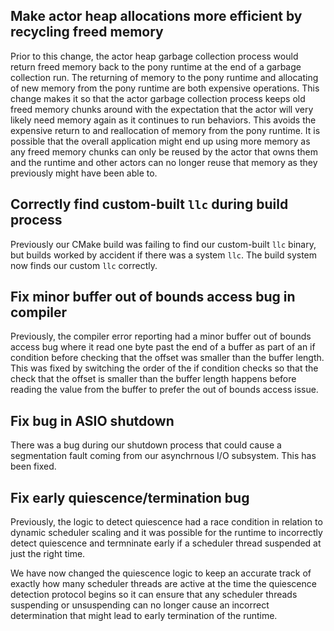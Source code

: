## Make actor heap allocations more efficient by recycling freed memory

Prior to this change, the actor heap garbage collection process would return freed memory back to the pony runtime at the end of a garbage collection run. The returning of memory to the pony runtime and allocating of new memory from the pony runtime are both expensive operations. This change makes it so that the actor garbage collection process keeps old freed memory chunks around with the expectation that the actor will very likely need memory again as it continues to run behaviors. This avoids the expensive return to and reallocation of memory from the pony runtime. It is possible that the overall application might end up using more memory as any freed memory chunks can only be reused by the actor that owns them and the runtime and other actors can no longer reuse that memory as they previously might have been able to.

## Correctly find custom-built `llc` during build process

Previously our CMake build was failing to find our custom-built `llc` binary, but builds worked by accident if there was a system `llc`.  The build system now finds our custom `llc` correctly.

## Fix minor buffer out of bounds access bug in compiler

Previously, the compiler error reporting had a minor buffer out of bounds access bug where it read one byte past the end of a buffer as part of an if condition before checking that the offset was smaller than the buffer length. This was fixed by switching the order of the if condition checks so that the check that the offset is smaller than the buffer length happens before reading the value from the buffer to prefer the out of bounds access issue.

## Fix bug in ASIO shutdown

There was a bug during our shutdown process that could cause a segmentation fault coming from our asynchrnous I/O subsystem. This has been fixed.

## Fix early quiescence/termination bug

Previously, the logic to detect quiescence had a race condition in relation to dynamic scheduler scaling and it was possible for the runtime to incorrectly detect quiescence and termninate early if a scheduler thread suspended at just the right time.

We have now changed the quiescence logic to keep an accurate track of exactly how many scheduler threads are active at the time the quiescence detection protocol begins so it can ensure that any scheduler threads suspending or unsuspending can no longer cause an incorrect determination that might lead to early termination of the runtime.

